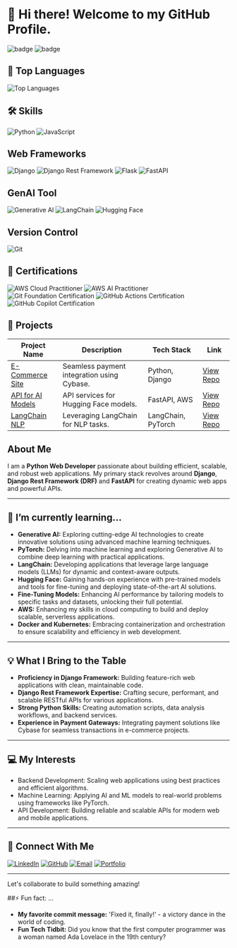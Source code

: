 # 👋 Hi there! Welcome to my GitHub Profile. 


  ![badge](https://img.shields.io/badge/Skill-Python-blue)
  ![badge](https://img.shields.io/badge/Framework-Django-green)

<!--
## 🔥 GitHub Stats
  ![Sachin Gupta's GitHub Stats](https://github-readme-stats.vercel.app/api?username=sachingupta0019&show_icons=true&theme=radical)
  -->


## 🧰 Top Languages
  ![Top Languages](https://github-readme-stats.vercel.app/api/top-langs/?username=sachingupta0019&layout=compact&theme=radical)


## 🛠️ Skills
  ![Python](https://img.shields.io/badge/Python-3776AB?logo=python&logoColor=white)
  ![JavaScript](https://img.shields.io/badge/JavaScript-F7DF1E?logo=javascript&logoColor=black)


## Web Frameworks
  ![Django](https://img.shields.io/badge/Django-092E20?logo=django&logoColor=white)
  ![Django Rest Framework](https://img.shields.io/badge/DRF-092E20?logo=django&logoColor=white)
  ![Flask](https://img.shields.io/badge/Flask-000000?logo=flask&logoColor=white)
  ![FastAPI](https://img.shields.io/badge/FastAPI-009688?logo=fastapi&logoColor=white)


## GenAI Tool
  ![Generative AI](https://img.shields.io/badge/Generative%20AI-9146FF?logo=openai&logoColor=white)
  ![LangChain](https://img.shields.io/badge/LangChain-2E86AB?logo=langchain&logoColor=white)
  ![Hugging Face](https://img.shields.io/badge/Hugging%20Face-FFD700?logo=huggingface&logoColor=black)


## Version Control
  ![Git](https://img.shields.io/badge/Git-F05032?logo=git&logoColor=white)


## 🏅 Certifications
![AWS Cloud Practitioner](https://img.shields.io/badge/AWS%20Cloud%20Practitioner-FF9900?logo=amazon-aws&logoColor=white)
![AWS AI Practitioner](https://img.shields.io/badge/AWS%20AI%20Practitioner-232F3E?logo=amazon-aws&logoColor=FF9900)
![Git Foundation Certification](https://img.shields.io/badge/Git%20Foundation-F05032?logo=git&logoColor=white)
![GitHub Actions Certification](https://img.shields.io/badge/GitHub%20Actions-2088FF?logo=githubactions&logoColor=white)
![GitHub Copilot Certification](https://img.shields.io/badge/GitHub%20Copilot-24292E?logo=github&logoColor=white)


## **🚀 Projects**

| Project Name           | Description                                | Tech Stack         | Link           |
| ---------------------- | ------------------------------------------ | ------------------ | -------------- |
| [E-Commerce Site](#)   | Seamless payment integration using Cybase. | Python, Django     | [View Repo](https://github.com/sachingupta0019/django)|
| [API for AI Models](#) | API services for Hugging Face models.      | FastAPI, AWS       | [View Repo](https://github.com/sachingupta0019/FastAPI) |
| [LangChain NLP](#)     | Leveraging LangChain for NLP tasks.        | LangChain, PyTorch | [View Repo](https://github.com/sachingupta0019/AI-ML) |


## About Me
I am a **Python Web Developer** passionate about building efficient, scalable, and robust web applications. My primary stack revolves around **Django**, **Django Rest Framework (DRF)** and  **FastAPI** for creating dynamic web apps and powerful APIs.

---

## 🌱 I’m currently learning...
- **Generative AI:** Exploring cutting-edge AI technologies to create innovative solutions using advanced machine learning techniques.
- **PyTorch:** Delving into machine learning and exploring Generative AI to combine deep learning with practical applications.  
- **LangChain:** Developing applications that leverage large language models (LLMs) for dynamic and context-aware outputs.  
- **Hugging Face:** Gaining hands-on experience with pre-trained models and tools for fine-tuning and deploying state-of-the-art AI solutions.  
- **Fine-Tuning Models:** Enhancing AI performance by tailoring models to specific tasks and datasets, unlocking their full potential.  
- **AWS:** Enhancing my skills in cloud computing to build and deploy scalable, serverless applications.
- **Docker and Kubernetes:** Embracing containerization and orchestration to ensure scalability and efficiency in web development.


---

## 💡 What I Bring to the Table
- **Proficiency in Django Framework:** Building feature-rich web applications with clean, maintainable code.
- **Django Rest Framework Expertise:** Crafting secure, performant, and scalable RESTful APIs for various applications.
- **Strong Python Skills:** Creating automation scripts, data analysis workflows, and backend services.
- **Experience in Payment Gateways:** Integrating payment solutions like Cybase for seamless transactions in e-commerce projects.

---

## 💻 My Interests
- Backend Development: Scaling web applications using best practices and efficient algorithms.
- Machine Learning: Applying AI and ML models to real-world problems using frameworks like PyTorch.
- API Development: Building reliable and scalable APIs for modern web and mobile applications.

---

## 🔗 Connect With Me
  [![LinkedIn](https://img.shields.io/badge/LinkedIn-0A66C2?logo=linkedin&logoColor=white)](https://www.linkedin.com/in/sachin-gupta-8169b0181)
  [![GitHub](https://img.shields.io/badge/GitHub-181717?logo=github&logoColor=white)](https://github.com/sachingupta0019)
  [![Email](https://img.shields.io/badge/Email-D14836?logo=gmail&logoColor=white)](mailto:gupta01010.sachin@gmail.com)
  [![Portfolio](https://img.shields.io/badge/Portfolio-000000?logo=vercel&logoColor=white)](https://YOUR_PORTFOLIO_LINK)
  
---


Let's collaborate to build something amazing!
  
##⚡ Fun fact: ...
- **My favorite commit message:** 'Fixed it, finally!' - a victory dance in the world of coding.
- **Fun Tech Tidbit:** Did you know that the first computer programmer was a woman named Ada Lovelace in the 19th century?
  



<!---
sachingupta0019/sachingupta0019 is a ✨ special ✨ repository because its `README.md` (this file) appears on your GitHub profile.
You can click the Preview link to take a look at your changes.
--->

